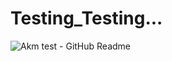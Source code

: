 # Testing_Testing...

![Akm test - GitHub Readme](https://github.com/akmweb/akm.test/assets/150655160/3931d958-1534-4087-81ed-1d47c21f3b33)
